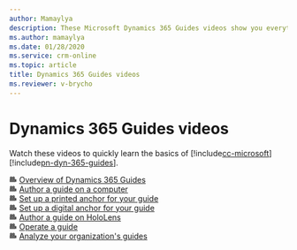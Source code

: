```yaml
---
author: Mamaylya
description: These Microsoft Dynamics 365 Guides videos show you everything that you need to know to get started with authoring, operating, and analyzing guides.
ms.author: mamaylya
ms.date: 01/28/2020
ms.service: crm-online
ms.topic: article
title: Dynamics 365 Guides videos
ms.reviewer: v-brycho
---
```


# Dynamics 365 Guides videos

Watch these videos to quickly learn the basics of [!include[cc-microsoft](../includes/cc-microsoft.md)] [!include[pn-dyn-365-guides](../includes/pn-dyn-365-guides.md)].

![Video camera graphic](media/video-camera.PNG "Video camera graphic") [Overview of Dynamics 365 Guides](https://aka.ms/guidesoverview)<br>
![Video camera graphic](media/video-camera.PNG "Video camera graphic") [Author a guide on a computer](https://aka.ms/pcauthor)<br>
![Video camera graphic](media/video-camera.PNG "Video camera graphic") [Set up a printed anchor for your guide](https://aka.ms/guidesprintedanchor)<br>
![Video camera graphic](media/video-camera.PNG "Video camera graphic") [Set up a digital anchor for your guide](https://aka.ms/guidesdigitalanchor)<br>
![Video camera graphic](media/video-camera.PNG "Video camera graphic") [Author a guide on HoloLens](https://aka.ms/hololensauthor)<br>
![Video camera graphic](media/video-camera.PNG "Video camera graphic") [Operate a guide](https://aka.ms/guidesoperate)<br>
![Video camera graphic](media/video-camera.PNG "Video camera graphic") [Analyze your organization's guides](https://aka.ms/guidesanalyze)
